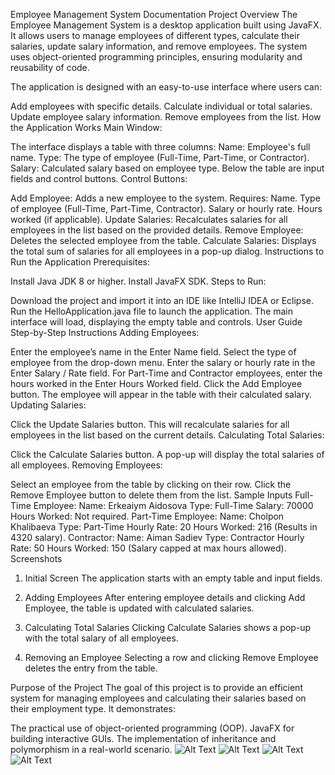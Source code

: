 Employee Management System Documentation
Project Overview
The Employee Management System is a desktop application built using JavaFX. It allows users to manage employees of different types, calculate their salaries, update salary information, and remove employees. The system uses object-oriented programming principles, ensuring modularity and reusability of code.

The application is designed with an easy-to-use interface where users can:

Add employees with specific details.
Calculate individual or total salaries.
Update employee salary information.
Remove employees from the list.
How the Application Works
Main Window:

The interface displays a table with three columns:
Name: Employee's full name.
Type: The type of employee (Full-Time, Part-Time, or Contractor).
Salary: Calculated salary based on employee type.
Below the table are input fields and control buttons.
Control Buttons:

Add Employee:
Adds a new employee to the system.
Requires:
Name.
Type of employee (Full-Time, Part-Time, Contractor).
Salary or hourly rate.
Hours worked (if applicable).
Update Salaries:
Recalculates salaries for all employees in the list based on the provided details.
Remove Employee:
Deletes the selected employee from the table.
Calculate Salaries:
Displays the total sum of salaries for all employees in a pop-up dialog.
Instructions to Run the Application
Prerequisites:

Install Java JDK 8 or higher.
Install JavaFX SDK.
Steps to Run:

Download the project and import it into an IDE like IntelliJ IDEA or Eclipse.
Run the HelloApplication.java file to launch the application.
The main interface will load, displaying the empty table and controls.
User Guide
Step-by-Step Instructions
Adding Employees:

Enter the employee’s name in the Enter Name field.
Select the type of employee from the drop-down menu.
Enter the salary or hourly rate in the Enter Salary / Rate field.
For Part-Time and Contractor employees, enter the hours worked in the Enter Hours Worked field.
Click the Add Employee button. The employee will appear in the table with their calculated salary.
Updating Salaries:

Click the Update Salaries button. This will recalculate salaries for all employees in the list based on the current details.
Calculating Total Salaries:

Click the Calculate Salaries button. A pop-up will display the total salaries of all employees.
Removing Employees:

Select an employee from the table by clicking on their row.
Click the Remove Employee button to delete them from the list.
Sample Inputs
Full-Time Employee:
Name: Erkeaiym Aidosova
Type: Full-Time
Salary: 70000
Hours Worked: Not required.
Part-Time Employee:
Name: Cholpon Khalibaeva
Type: Part-Time
Hourly Rate: 20
Hours Worked: 216 (Results in 4320 salary).
Contractor:
Name: Aiman Sadiev
Type: Contractor
Hourly Rate: 50
Hours Worked: 150 (Salary capped at max hours allowed).
Screenshots
1. Initial Screen
The application starts with an empty table and input fields.

2. Adding Employees
After entering employee details and clicking Add Employee, the table is updated with calculated salaries.

3. Calculating Total Salaries
Clicking Calculate Salaries shows a pop-up with the total salary of all employees.

4. Removing an Employee
Selecting a row and clicking Remove Employee deletes the entry from the table.

Purpose of the Project
The goal of this project is to provide an efficient system for managing employees and calculating their salaries based on their employment type. It demonstrates:

The practical use of object-oriented programming (OOP).
JavaFX for building interactive GUIs.
The implementation of inheritance and polymorphism in a real-world scenario.
![Alt Text](images/screenshot1.png)
![Alt Text](images/screenshot1.png)
![Alt Text](images/screenshot1.png)
![Alt Text](images/screenshot1.png)
